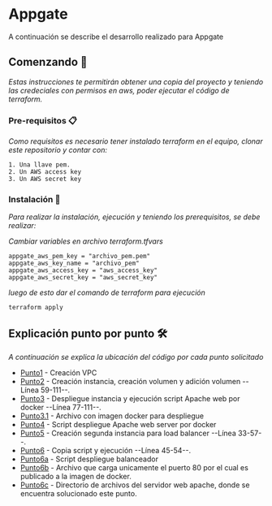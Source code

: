 # Appgate 

A continuación se describe el desarrollo realizado para Appgate

## Comenzando 🚀

_Estas instrucciones te permitirán obtener una copia del proyecto y teniendo las credeciales con permisos en aws, poder ejecutar el código de terraform._

### Pre-requisitos 📋

_Como requisitos es necesario tener instalado terraform en el equipo, clonar este repositorio y contar con:_

```
1. Una llave pem.
2. Un AWS access key
3. Un AWS secret key
```

### Instalación 🔧

_Para realizar la instalación, ejecución y teniendo los prerequisitos, se debe realizar:_

_Cambiar variables en archivo terraform.tfvars_

```
appgate_aws_pem_key = "archivo_pem.pem"
appgate_aws_key_name = "archivo_pem"
appgate_aws_access_key = "aws_access_key"
appgate_aws_secret_key = "aws_secret_key"
```

_luego de esto dar el comando de terraform para ejecución_

```
terraform apply
```

## Explicación punto por punto 🛠️

_A continuación se explica la ubicación del código por cada punto solicitado_

* [Punto1](https://github.com/jimmymoto/appgate/blob/master/appgate-vpc-jaime-martinez.tf) - Creación VPC
* [Punto2](https://github.com/jimmymoto/appgate/blob/master/appgate-instance-jaime-martinez.tf) - Creación instancia, creación volumen y adición volumen --Línea 59-111--.
* [Punto3](https://github.com/jimmymoto/appgate/blob/master/appgate-instance-jaime-martinez.tf) - Despliegue instancia y ejecución script Apache web por docker --Línea 77-111--.
* [Punto3.1](https://github.com/jimmymoto/appgate/blob/master/utils/docker-compose.yml) - Archivo con imagen docker para despliegue
* [Punto4](https://github.com/jimmymoto/appgate/blob/master/scripts/tf-appgate-instance-web-script.sh) - Script despliegue Apache web server por docker
* [Punto5](https://github.com/jimmymoto/appgate/blob/master/appgate-instance-jaime-martinez.tf) - Creación segunda instancia para load balancer --Línea 33-57--.
* [Punto6](https://github.com/jimmymoto/appgate/blob/master/appgate-instance-jaime-martinez.tf) - Copia script y ejecución --Línea 45-54--.
* [Punto6a](https://github.com/jimmymoto/appgate/blob/master/scripts/tf-appgate-balanceador-script.sh) - Script despliegue balanceador
* [Punto6b](https://github.com/jimmymoto/appgate/blob/master/utils/docker-compose.yml) - Archivo que carga unicamente el puerto 80 por el cual es publicado a la imagen de docker.
* [Punto6c](https://github.com/jimmymoto/appgate/tree/master/html) - Directorio de archivos del servidor web apache, donde se encuentra solucionado este punto.